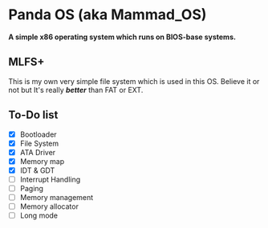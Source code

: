 # Panda OS (aka Mammad_OS)

**A simple x86 operating system which runs on BIOS-base systems.**

## MLFS+
This is my own very simple file system which is used in this OS. Believe it or not but It's really ***better*** than FAT or EXT.

## To-Do list
- [x] Bootloader
- [x] File System
- [x] ATA Driver
- [x] Memory map
- [x] IDT & GDT
- [ ] Interrupt Handling
- [ ] Paging
- [ ] Memory management
- [ ] Memory allocator
- [ ] Long mode